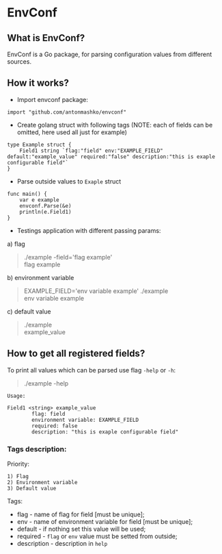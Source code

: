 # EnvConf
## What is EnvConf?  
EnvConf is a Go package, for parsing configuration values from different sources. 

## How it works?
- Import envconf package:
``` golang
import "github.com/antonmashko/envconf"
```

- Create golang struct with following tags (NOTE: each of fields can be omitted, here used all just for example)
``` golang
type Example struct {
    Field1 string `flag:"field" env:"EXAMPLE_FIELD" default:"example_value" required:"false" description:"this is exaple configurable field"`
}
```

- Parse outside values to `Exaple` struct
``` golang
func main() {
    var e example
    envconf.Parse(&e)
    println(e.Field1)
}
```

- Testings application with different passing params:

a) flag 
> ./example -field='flag example'   
> flag example  

b) environment variable 
> EXAMPLE_FIELD='env variable example' ./example    
> env variable example  

c) default value    
> ./example     
> example_value 

## How to get all registered fields?
To print all values which can be parsed use flag `-help` or `-h`:
> ./example -help   
```
Usage:

Field1 <string> example_value
        flag: field
        environment variable: EXAMPLE_FIELD
        required: false
        description: "this is exaple configurable field"
```

### Tags description:
Priority:   
```
1) Flag 
2) Environment variable 
3) Default value    
```

Tags: 
- flag - name of flag for field [must be unique];   
- env - name of environment variable for field [must be unique];    
- default - if nothing set this value will be used; 
- required - `flag` or `env` value must be setted from outside; 
- description - description in `help`   
